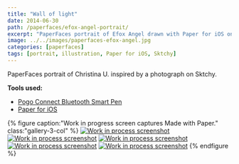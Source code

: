 ```yaml
---
title: "Wall of light"
date: 2014-06-30
path: /paperfaces/efox-angel-portrait/
excerpt: "PaperFaces portrait of Efox Angel drawn with Paper for iOS on an iPad."
image: ../../images/paperfaces-efox-angel.jpg
categories: [paperfaces]
tags: [portrait, illustration, Paper for iOS, Sktchy]
---
```


PaperFaces portrait of Christina U. inspired by a photograph on Sktchy.

**Tools used:**

- [Pogo Connect Bluetooth Smart Pen](https://www.amazon.com/gp/product/B009K448L4/ref=as_li_ss_tl?ie=UTF8&camp=1789&creative=390957&creativeASIN=B009K448L4&linkCode=as2&tag=mademist-20)
- [Paper for iOS](https://paper.bywetransfer.com/)

{% figure caption:"Work in progress screen captures Made with Paper." class:"gallery-3-col" %}
[![Work in process screenshot](../../images/paperfaces-efox-angel-process-1-600.jpg)](../../images/paperfaces-efox-angel-process-1-lg.jpg) [![Work in process screenshot](../../images/paperfaces-efox-angel-process-2-600.jpg)](../../images/paperfaces-efox-angel-process-2-lg.jpg) [![Work in process screenshot](../../images/paperfaces-efox-angel-process-3-600.jpg)](../../images/paperfaces-efox-angel-process-3-lg.jpg) [![Work in process screenshot](../../images/paperfaces-efox-angel-process-4-600.jpg)](../../images/paperfaces-efox-angel-process-4-lg.jpg) [![Work in process screenshot](../../images/paperfaces-efox-angel-process-5-600.jpg)](../../images/paperfaces-efox-angel-process-5-lg.jpg)
{% endfigure %}
